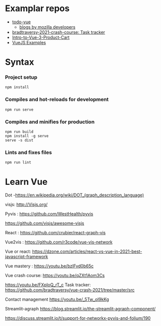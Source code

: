 # Examplar repos

- [todo-vue](https://github.com/mdn/todo-vue)
	- [blogs by mozilla developers](https://developer.mozilla.org/en-US/docs/Learn/Tools_and_testing/Client-side_JavaScript_frameworks/Vue_first_component)
- [bradtraversy-2021-crash-course: Task tracker](https://github.com/bradtraversy/vue-crash-2021)
- [Intro-to-Vue-3-Product-Cart](https://youtu.be/bzlFvd0b65c)
- [VueJS Examples](https://vuejs.org/examples/#counter)

# Syntax

### Project setup
```
npm install
```
### Compiles and hot-reloads for development
```
npm run serve
```
### Compiles and minifies for production
```
npm run build
npm install -g serve
serve -s dist
```
### Lints and fixes files
```
npm run lint
```


# Learn Vue
Dot -https://en.wikipedia.org/wiki/DOT_(graph_description_language)

visjs: http://Visjs.org/

Pyvis : https://github.com/WestHealth/pyvis

https://github.com/visjs/awesome-visjs

React : https://github.com/crubier/react-graph-vis

Vue2vis : https://github.com/r3code/vue-vis-network


Vue or react: https://dzone.com/articles/react-vs-vue-in-2021-best-javascript-framework

Vue mastery :
https://youtu.be/bzlFvd0b65c

Vue crash course:
https://youtu.be/qZXt1Aom3Cs

https://youtu.be/FXpIoQ_rT_c
Task tracker:
https://github.com/bradtraversy/vue-crash-2021/tree/master/src

Contact management 
https://youtu.be/_5Tw_oI9kKg

Streamlit-agraph
https://blog.streamlit.io/the-streamlit-agraph-component/
 
https://discuss.streamlit.io/t/support-for-networkx-pyvis-and-folium/190